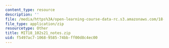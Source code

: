 ```yaml
---
content_type: resource
description: ''
file: /media/https%3A/open-learning-course-data-rc.s3.amazonaws.com/18-102-introduction-to-functional-analysis-spring-2021/f5497ac71068958574bbff00d8c4ec00_MIT18_102s21_notes.zip
file_type: application/zip
resourcetype: Other
title: MIT18_102s21_notes.zip
uid: f5497ac7-1068-9585-74bb-ff00d8c4ec00
---
```

